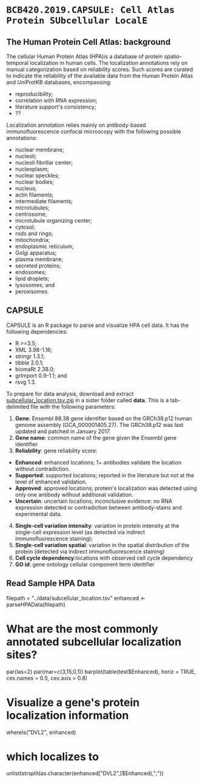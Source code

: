 # `BCB420.2019.CAPSULE: Cell Atlas Protein SUbcellular LocalE`

## The Human Protein Cell Atlas: background
The cellular Human Protein Atlas (HPA)is a database of protein spatio-temporal localization in human cells. The localization annotations rely on manual categorization based on reliability scores. Such scores are curated to indicate the reliability of the available data from the Human Protein Atlas and UniProtKB databases, encompassing:
* reproducibility;
* correlation with RNA expression;
* literature support's consistency;
* ?? 

Localization annotation relies mainly on antibody-based immunofluorescence confocal microscopy with the following possible annotations:
* nuclear membrane;
* nucleoli;
* nucleoli fibrillar center;
* nucleoplasm;
* nuclear speckles;
* nuclear bodies;
* nucleus;
* actin filaments;
* intermediate filaments;
* microtubules;
* centrosome;
* microtubule organizing center;
* cytosol;
* rods and rings;
* mitochondria;
* endoplasmic reticulum;
* Golgi apparatus;
* plasma membrane;
* secreted proteins;
* endosomes;
* lipid droplets;
* lysosomes; and
* peroxisomes.

## CAPSULE
CAPSULE is an R package to parse and visualize HPA cell data. It has the following dependencies:
* R  >=3.5;
* XML 3.98-1.16; 
* stringr 1.3.1;
* tibble 2.0.1; 
* biomaRt 2.38.0;
* grImport 0.9-1.1; and
* rsvg 1.3.

To prepare for data analysis, download and extract [subcellular_location.tsv.zip](https://www.proteinatlas.org/download/subcellular_location.tsv.zip) in a sister folder called **data**. This is a tab-delimited file with the following parameters:
1. **Gene**: Ensembl 88.38 gene identifier based on the GRCh38.p12 human genome assembly (GCA_000001405.27). The GRCh38.p12 was last updated and patched in January 2017.
2. **Gene name**: common name of the gene given the Ensembl gene identifier.
3. **Reliability**: gene reliability score:
 + **Enhanced**: enhanced locations; 1+ antibodies validate the location without contradiction.
 + **Supported**: supported locations; reported in the literature but not at the level of enhanced validation.
 + **Approved**: approved locations; protein's localization was detected using only one antibody without additional validation.
 + **Uncertain**: uncertain locations; inconclusive evidence: no RNA expression detected or contradiction between antibody-stains and experimental data.
4. **Single-cell variation intensity**: variation in protein intensity at the single-cell expression level (as detected via indirect immunofluorescence staining);
5. **Single-cell variation spatial**: variation in the spatial distribution of the protein (detected via indirect immunofluorescence staining)
6. **Cell cycle dependency**:locations with observed cell cycle dependency 
7. **GO id**: gene ontology cellular component term identifier

## Read Sample HPA Data

filepath = "../data/subcellular_location.tsv"
  enhanced <- parseHPAData(filepath)
  
  # What are the most commonly annotated subcellular localization sites?
  par(las=2)
  par(mar=c(3,15,0,1))
  barplot(table(test$Enhanced), horiz = TRUE, cex.names = 0.5, cex.axis = 0.8)
  
  # Visualize a gene's protein localization information
  whereIs("DVL2", enhanced)
  # which localizes to 
  unlist(strsplit(as.character(enhanced["DVL2",]$Enhanced),";"))
<!-- END -->
